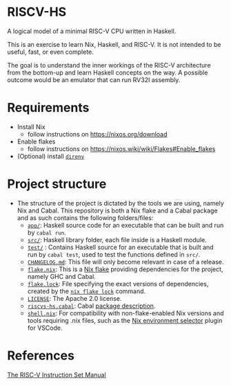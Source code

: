 # RISCV-HS

A logical model of a minimal RISC-V CPU written in Haskell.

This is an exercise to learn Nix, Haskell, and RISC-V.
It is not intended to be useful, fast, or even complete.

The goal is to understand the inner workings of the RISC-V architecture from the bottom-up and learn Haskell concepts on the way.
A possible outcome would be an emulator that can run RV32I assembly.

# Requirements

- Install Nix
  - follow instructions on https://nixos.org/download
- Enable flakes
  - follow instructions on https://nixos.wiki/wiki/Flakes#Enable_flakes
- (Optional) install [`direnv`](https://direnv.net)

# Project structure
- The structure of the project is dictated by the tools we are using, namely Nix and Cabal. This repository is both a Nix flake and a Cabal package and as such contains the following folders/files:
  - [`app/`](/app): Haskell source code for an executable that can be built and run by `cabal run`.
  - [`src/`](/src): Haskell library folder, each file inside is a Haskell module.
  - [`test/`](/test) : Contains Haskell source for an executable that is built and run by `cabal test`, used to test the functions defined in `src/`.
  - [`CHANGELOG.md`](CHANGELOG.md): This file will only become relevant in case of a release.
  - [`flake.nix`](flake.nix): This is a [Nix flake](https://nixos.wiki/wiki/Flakes) providing dependencies for the project, namely GHC and Cabal.
  - [`flake.lock`](flake.lock): File specifying the exact versions of dependencies, created by the [`nix flake lock`](https://nixos.org/manual/nix/stable/command-ref/new-cli/nix3-flake-lock.html) command. 
  - [`LICENSE`](LICENSE): The Apache 2.0 license.
  - [`riscvs-hs.cabal`](riscvs-hs.cabal): Cabal [package description](https://cabal.readthedocs.io/en/3.4/cabal-package.html).
  - [`shell.nix`](shell.nix): For compatibility with non-flake-enabled Nix versions and tools requiring .nix files, such as the [Nix environment selector](https://github.com/arrterian/nix-env-selector) plugin for VSCode.

# References

[The RISC-V Instruction Set Manual](https://riscv.org/wp-content/uploads/2017/05/riscv-spec-v2.2.pdf)
